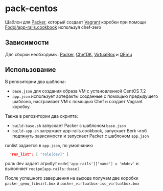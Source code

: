 # pack-centos
Шаблон для [Packer](https://www.packer.io/), который создает
[Vagrant](https://www.vagrantup.com/) коробки при помощи [Fodoj/app-rails.cookbook](https://github.com/Fodoj/app-rails.cookbookhttps://github.com/Fodoj/app-rails.cookbook) используя chef-zero

## Зависимости
Для сборки необходимы: [Packer](https://www.packer.io/downloads.html),
[ChefDK](https://downloads.chef.io/chef-dk/),
[VirtualBox](https://www.virtualbox.org/wiki/Downloads) и
[QEmu](http://wiki.qemu.org/Download)

## Использование
В репозитории два шаблона:
- `base.json` для создания образа VM с установленной CentOS 7.2
- `app.json` использует артефакты созданные с помощью предыдущего шаблона, настраивает VM с помощью Chef и создает Vagrant коробку.

Также в репозитории два скрипта:
- `build-base.sh` запускает Packer с шаблоном `base.json`
- `build-app.sh` загружает app-rails.cookbook, запускает Berk чтоб подтянуть зависимости и запускает Packer с шаблоном `app.json`


runlist задается в `app.json`, по умолчанию
```json
  "run_list": [ "role[dev]" ]
```
роль dev задает атрибут `node['app-rails']['name'] = 'mkdev'` и выполняет `recipe[app-rails::base]`

После успешного завершения на выходе получам две коробки `packer_qemu_libvirt.box` и `packer_virtualbox-iso_virtualbox.box`
